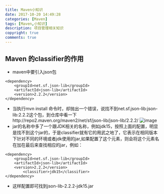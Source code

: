```yaml
---
title: Maven小知识
date: 2017-10-20 14:49:28
categories: [Maven]
tags: [Maven,小知识]
description: 项目管理相关知识
copyright: true
comments: true
---
```


## Maven 的classifier的作用
* maven中要引入json包
```
<dependency>  
    <groupId>net.sf.json-lib</groupId>   
    <artifactId>json-lib</artifactId>   
    <version>2.2.2</version>  
</dependency>  
```
* 当执行mvn install 命令时，却抛出一个错误，说找不到net.sf.json-lib:json-lib:2.2.2这个包，到仓库中看一下http://repo2.maven.org/maven2/net/sf/json-lib/json-lib/2.2.2/
![image](http://otkzd4sua.bkt.clouddn.com/maven1.png)
*  jar的名称中多了一个跟JDK相关的名称，例如jdk15，按照上面的配置，明显是找不到这个jar的，于是classifier就有它的用武之地了，它表示在相同版本下针对不同的环境或者jdk使用的jar,如果配置了这个元素，则会将这个元素名在加在最后来查找相应的jar，例如：
```
<dependency>  
    <groupId>net.sf.json-lib</groupId>   
    <artifactId>json-lib</artifactId>   
    <version>2.2.2</version>  
        <classifier>jdk15</classifier>    
</dependency>  
```
* 这样配置即可找到json-lib-2.2.2-jdk15.jar 